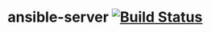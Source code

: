 # ansible-server [![Build Status](https://travis-ci.org/gdumitrescu/ansible-server.svg?branch=master)](https://travis-ci.org/gdumitrescu/ansible-server)
